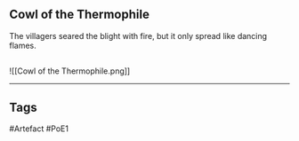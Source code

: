 ## Cowl of the Thermophile
The villagers seared the blight with fire, but it only spread like dancing flames.
##
![[Cowl of the Thermophile.png]]

---
## Tags
#Artefact
#PoE1